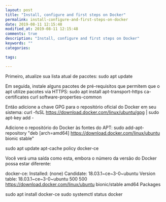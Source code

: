 ```yaml
---
layout: post
title: "Install, configure and first steps on Docker"
permalink: install-configure-and-first-steps-on-docker
date: 2019-08-11 12:15:48
modified_at: 2019-08-11 12:15:48
comments: true
description: "Install, configure and first steps on Docker"
keywords: ""
categories:

tags:

---
```


Primeiro, atualize sua lista atual de pacotes:
sudo apt update

Em seguida, instale alguns pacotes de pré-requisitos que permitem que o apt utilize pacotes via HTTPS:
sudo apt install apt-transport-https ca-certificates curl software-properties-common

Então adicione a chave GPG para o repositório oficial do Docker em seu sistema:
curl -fsSL https://download.docker.com/linux/ubuntu/gpg | sudo apt-key add -

Adicione o repositório do Docker às fontes do APT:
sudo add-apt-repository "deb [arch=amd64] https://download.docker.com/linux/ubuntu bionic stable"

sudo apt update
apt-cache policy docker-ce

Você verá uma saída como esta, embora o número da versão do Docker possa estar diferente: 

docker-ce:
  Installed: (none)
  Candidate: 18.03.1~ce~3-0~ubuntu
  Version table:
     18.03.1~ce~3-0~ubuntu 500
        500 https://download.docker.com/linux/ubuntu bionic/stable amd64 Packages

sudo apt install docker-ce
sudo systemctl status docker
